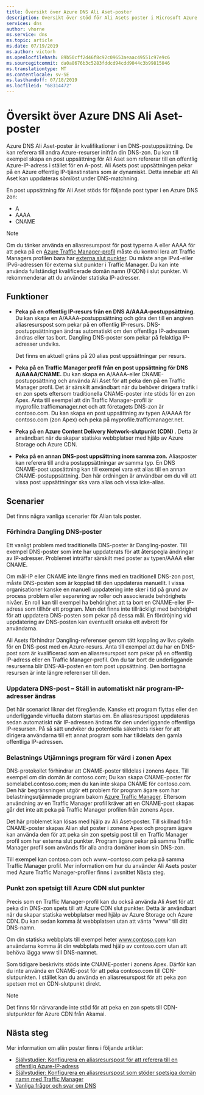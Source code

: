 ```yaml
---
title: Översikt över Azure DNS Ali Aset-poster
description: Översikt över stöd för Ali Asets poster i Microsoft Azure DNS.
services: dns
author: vhorne
ms.service: dns
ms.topic: article
ms.date: 07/19/2019
ms.author: victorh
ms.openlocfilehash: 89b50cff2d46f8c92c09653aeaac49551c97e9c6
ms.sourcegitcommit: da0a8676b3c5283fddcd94cdd9044c3b99815046
ms.translationtype: MT
ms.contentlocale: sv-SE
ms.lasthandoff: 07/18/2019
ms.locfileid: "68314472"
---
```

# <a name="azure-dns-alias-records-overview"></a>Översikt över Azure DNS Ali Aset-poster

Azure DNS Ali Aset-poster är kvalifikationer i en DNS-postuppsättning. De kan referera till andra Azure-resurser inifrån din DNS-zon. Du kan till exempel skapa en post uppsättning för Ali Aset som refererar till en offentlig Azure-IP-adress i stället för en A-post. Ali Asets post uppsättningen pekar på en Azure offentlig IP-tjänstinstans som är dynamiskt. Detta innebär att Ali Aset kan uppdateras sömlöst under DNS-matchning.

En post uppsättning för Ali Aset stöds för följande post typer i en Azure DNS zon: 

- A
- AAAA
- CNAME

> [!NOTE]
> Om du tänker använda en aliasresurspost för post typerna A eller AAAA för att peka på en [Azure Traffic Manager-profil](../traffic-manager/quickstart-create-traffic-manager-profile.md) måste du kontrol lera att Traffic Managers profilen bara har [externa slut punkter](../traffic-manager/traffic-manager-endpoint-types.md#external-endpoints). Du måste ange IPv4-eller IPv6-adressen för externa slut punkter i Traffic Manager. Du kan inte använda fullständigt kvalificerade domän namn (FQDN) i slut punkter. Vi rekommenderar att du använder statiska IP-adresser.

## <a name="capabilities"></a>Funktioner

- **Peka på en offentlig IP-resurs från en DNS A/AAAA-postuppsättning.** Du kan skapa en A/AAAA-postuppsättning och göra den till en angiven aliasresurspost som pekar på en offentlig IP-resurs. DNS-postuppsättningen ändras automatiskt om den offentliga IP-adressen ändras eller tas bort. Dangling DNS-poster som pekar på felaktiga IP-adresser undviks.

   Det finns en aktuell gräns på 20 alias post uppsättningar per resurs.

- **Peka på en Traffic Manager profil från en post uppsättning för DNS A/AAAA/CNAME.** Du kan skapa en A/AAAA-eller CNAME-postuppsättning och använda Ali Aset för att peka den på en Traffic Manager profil. Det är särskilt användbart när du behöver dirigera trafik i en zon spets eftersom traditionella CNAME-poster inte stöds för en zon Apex. Anta till exempel att din Traffic Manager-profil är myprofile.trafficmanager.net och att företagets DNS-zon är contoso.com. Du kan skapa en post uppsättning av typen A/AAAA för contoso.com (zon Apex) och peka på myprofile.trafficmanager.net.
- **Peka på en Azure Content Delivery Network-slutpunkt (CDN)** . Detta är användbart när du skapar statiska webbplatser med hjälp av Azure Storage och Azure CDN.
- **Peka på en annan DNS-post uppsättning inom samma zon.** Aliasposter kan referera till andra postuppsättningar av samma typ. En DNS CNAME-post uppsättning kan till exempel vara ett alias till en annan CNAME-postuppsättning. Den här ordningen är användbar om du vill att vissa post uppsättningar ska vara alias och vissa icke-alias.

## <a name="scenarios"></a>Scenarier

Det finns några vanliga scenarier för Alian tals poster.

### <a name="prevent-dangling-dns-records"></a>Förhindra Dangling DNS-poster

Ett vanligt problem med traditionella DNS-poster är Dangling-poster. Till exempel DNS-poster som inte har uppdaterats för att återspegla ändringar av IP-adresser. Problemet inträffar särskilt med poster av typen/AAAA eller CNAME.

Om mål-IP eller CNAME inte längre finns med en traditionell DNS-zon post, måste DNS-posten som är kopplad till den uppdateras manuellt. I vissa organisationer kanske en manuell uppdatering inte sker i tid på grund av process problem eller separering av roller och associerade behörighets nivåer. En roll kan till exempel ha behörighet att ta bort en CNAME-eller IP-adress som tillhör ett program. Men det finns inte tillräckligt med behörighet för att uppdatera DNS-posten som pekar på dessa mål. En fördröjning vid uppdatering av DNS-posten kan eventuellt orsaka ett avbrott för användarna.

Ali Asets förhindrar Dangling-referenser genom tätt koppling av livs cykeln för en DNS-post med en Azure-resurs. Anta till exempel att du har en DNS-post som är kvalificerad som en aliasresurspost som pekar på en offentlig IP-adress eller en Traffic Manager-profil. Om du tar bort de underliggande resurserna blir DNS-Ali-posten en tom post uppsättning. Den borttagna resursen är inte längre referenser till den.

### <a name="update-dns-record-set-automatically-when-application-ip-addresses-change"></a>Uppdatera DNS-post – Ställ in automatiskt när program-IP-adresser ändras

Det här scenariot liknar det föregående. Kanske ett program flyttas eller den underliggande virtuella datorn startas om. En aliasresurspost uppdateras sedan automatiskt när IP-adressen ändras för den underliggande offentliga IP-resursen. På så sätt undviker du potentiella säkerhets risker för att dirigera användarna till ett annat program som har tilldelats den gamla offentliga IP-adressen.

### <a name="host-load-balanced-applications-at-the-zone-apex"></a>Belastnings Utjämnings program för värd i zonen Apex

DNS-protokollet förhindrar att CNAME-poster tilldelas i zonens Apex. Till exempel om din domän är contoso.com; Du kan skapa CNAME-poster för somelabel.contoso.com; men du kan inte skapa CNAME för contoso.com.
Den här begränsningen utgör ett problem för program ägare som har belastningsutjämnade program bakom [Azure Traffic Manager](../traffic-manager/traffic-manager-overview.md). Eftersom användning av en Traffic Manager profil kräver att en CNAME-post skapas går det inte att peka på Traffic Manager profilen från zonens Apex.

Det här problemet kan lösas med hjälp av Ali Aset-poster. Till skillnad från CNAME-poster skapas Alian slut poster i zonens Apex och program ägare kan använda den för att peka sin zon spetsig post till en Traffic Manager profil som har externa slut punkter. Program ägare pekar på samma Traffic Manager profil som används för alla andra domäner inom sin DNS-zon.

Till exempel kan contoso.com och www\.-contoso.com peka på samma Traffic Manager profil. Mer information om hur du använder Ali Asets poster med Azure Traffic Manager-profiler finns i avsnittet Nästa steg.

### <a name="point-zone-apex-to-azure-cdn-endpoints"></a>Punkt zon spetsigt till Azure CDN slut punkter

Precis som en Traffic Manager-profil kan du också använda Ali Aset för att peka din DNS-zon spets till att Azure CDN slut punkter. Detta är användbart när du skapar statiska webbplatser med hjälp av Azure Storage och Azure CDN. Du kan sedan komma åt webbplatsen utan att vänta "www" till ditt DNS-namn.

Om din statiska webbplats till exempel heter www.contoso.com kan användarna komma åt din webbplats med hjälp av contoso.com utan att behöva lägga www till DNS-namnet.

Som tidigare beskrivits stöds inte CNAME-poster i zonens Apex. Därför kan du inte använda en CNAME-post för att peka contoso.com till CDN-slutpunkten. I stället kan du använda en aliasresurspost för att peka zon spetsen mot en CDN-slutpunkt direkt.

> [!NOTE]
> Det finns för närvarande inte stöd för att peka en zon spets till CDN-slutpunkter för Azure CDN från Akamai.

## <a name="next-steps"></a>Nästa steg

Mer information om aliin poster finns i följande artiklar:

- [Självstudier: Konfigurera en aliasresurspost för att referera till en offentlig Azure-IP-adress](tutorial-alias-pip.md)
- [Självstudier: Konfigurera en aliasresurspost som stöder spetsiga domän namn med Traffic Manager](tutorial-alias-tm.md)
- [Vanliga frågor och svar om DNS](https://docs.microsoft.com/azure/dns/dns-faq#alias-records)
